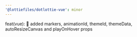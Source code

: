 ```yaml
---
'@lottiefiles/dotlottie-vue': minor
---
```


feat(vue): 🎸 added markers, animationId, themeId, themeData, autoResizeCanvas and playOnHover props

